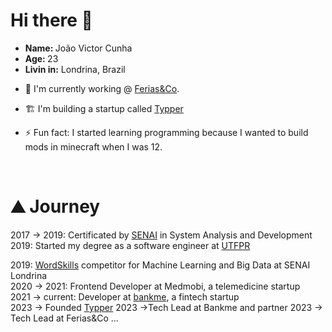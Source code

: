 # Hi there 👋

<ul>
<li><strong>Name: </strong>João Victor Cunha</li>
<li><strong>Age: </strong>23</li>
<li><strong>Livin in:</strong> Londrina, Brazil</li>
</ul>


- 🔭 I'm currently working @ [Ferias&Co][ferias].

- 🏗️ I'm building a startup called [Typper](https://www.typper.io/)

- ⚡ Fun fact: I started learning programming because I wanted to build mods in minecraft when I was 12.


<br />

# ⛰️ Journey
2017 &#8594; 2019: Certificated by [SENAI][senai] in System Analysis and Development<br/>
2019: Started my degree as a software engineer at [UTFPR][utfpr]<br/>
  
2019: [WordSkills][wordskills] competitor for Machine Learning and Big Data at SENAI Londrina<br/>
2020 &#8594; 2021: Frontend Developer at Medmobi, a telemedicine startup<br/>
2021 &#8594; current: Developer at [bankme][bankme], a fintech startup<br/>
2023 &#8594; Founded [Typper](https://www.typper.io/)
2023 &#8594;Tech Lead at Bankme and partner
2023 &#8594; Tech Lead at Ferias&Co
...

[ferias]: https://ferias.co/ 
[bankme]: https://bankme.tech/
[utfpr]: http://www.utfpr.edu.br/
[instagram]: https://www.instagram.com/jvgcunha/
[linkedin]: https://www.linkedin.com/in/Jott4
[html]: https://developer.mozilla.org/docs/Web/HTML
[css]: https://developer.mozilla.org/docs/Web/CSS
[javascript]: https://developer.mozilla.org/docs/Web/JavaScript
[react]: https://reactjs.org/
[python]: https://www.python.org/
[pandas]: https://pandas.pydata.org/
[scikitlearn]: https://scikit-learn.org/
[mysql]: https://www.mysql.com/
[node]: https://nodejs.org/en/
[senai]: http://www.portaldaindustria.com.br/senai/en/about/senai/
[wordskills]: https://worldskills.org/
[notion]: https://www.notion.so/My-Skills-846dd31662674b3e9ca00f708265a607
[bankme]: http://bankme.tech/
